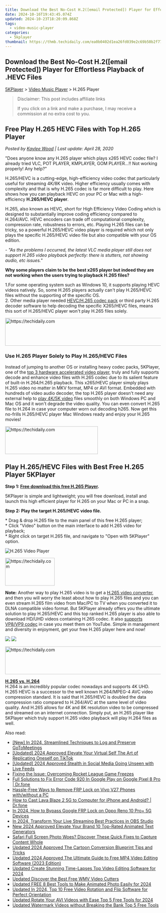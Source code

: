 ```yaml
---
title: Download the Best No-Cost H.2([email Protected]) Player for Effortless Playback of .HEVC Files
date: 2024-10-16T19:43:45.074Z
updated: 2024-10-23T18:20:09.868Z
tags:
  - video-music-player
categories:
  - 5kplayer
thumbnail: https://thmb.techidaily.com/ea0b0402d1ea26fd039e2c69b50b2f77be9bc5a66db4bea78463e158540cfbfa.jpg
---
```


## Download the Best No-Cost H.2([email Protected]) Player for Effortless Playback of .HEVC Files

[5KPlayer](https://tools.techidaily.com/5kplayer/products/) \> [Video Music Player](https://tools.techidaily.com/5kplayer/video-music-player/) \> H.265 Player

>  Disclaimer: This post includes affiliate links
>
>  If you click on a link and make a purchase, I may receive a commission at no extra cost to you.
>

## Free Play H.265 HEVC Files with Top H.265 Player

 _Posted by [Kaylee Wood](https://www.quora.com/profile/Amanda-Hu-21) | Last update: April 28, 2020_

"Does anyone know any H.265 player which plays x265 HEVC codec file? I already tried VLC, POT PLAYER, KMPLAYER, GOM PLAYER...!! Not working properly! Any help?"

H.265/HEVC is a cutting-edge, high-efficiency video codec that particularly useful for streaming 4K/8K video. Higher efficiency usually comes with complexity and that is why H.265 codec is far more difficult to play. Here shows how you can playback HEVC on your PC or Mac with a high-efficiency **H.265/HEVC player**.

H.265, also known as HEVC, short for High Efficiency Video Coding which is designed to substantially improve coding efficiency compared to H.264/AVC. HEVC encoders can trade off computational complexity, compression rate, robustness to errors, etc. Playing H.265 files can be tricky, so a powerful H.265/HEVC video player is required which not only plays the specific H.265/HEVC video file but also compatible with your OS edition. 

_\- "As the problems I occurred, the latest VLC media player still does not support H.265 video playback perfectly: there is stutters, not showing audio, etc issues."_

**Why some players claim to be the best x265 player but indeed they are not working when the users trying to playback H.265 files?** 

1.For some operating system such as Windows 10, it supports playing HEVC videos natively. So, some H.265 players actually can't play H.265/HEVC files without the supporting of the specific OS.  
2\. Other media player needed [HEVC/H.265 codec pack](https://tools.techidaily.com/5kplayer/video-music-player/) or third party H.265 decoder software to help decoding the specific X265/HEVC files, means this sort of H.265/HEVC player won't play H.265 files solely.

<!-- affiliate ads begin -->
<a href="https://appsumo.8odi.net/c/5597632/2100542/7443" target="_top" id="2100542">
  <img src="//a.impactradius-go.com/display-ad/7443-2100542" border="0" alt="https://techidaily.com" width="728" height="90"/>
</a>
<img height="0" width="0" src="https://appsumo.8odi.net/i/5597632/2100542/7443" style="position:absolute;visibility:hidden;" border="0" />
<!-- affiliate ads end -->

### Use H.265 Player Solely to Play H.265/HEVC Files

Instead of jumping to another OS or installing heavy codec packs, 5KPlayer, one of the [top 3 hardware accelerated video player](https://tools.techidaily.com/5kplayer/video-music-player/), truly and fully supports decode and enhance video files with H.265 codec due to its salient feature of built-in H.264/H.265 playback. This x265/HEVC player simply plays H.265 video no matter in MKV format, MP4 or AVI format. Embedded with hundreds of video audio decoder, the top H.265 player doesn't need any external help to [play 4K/5K video](https://tools.techidaily.com/5kplayer/video-music-player/) files smoothly on both Windows PC and Mac OS and it won't degrade the video quality. You can even convert H.265 file to H.264 in case your computer worn out decoding h265\. Now get this no-frills H.265/HEVC player Mac Windows ready and enjoy your H.265 movies! 

<!-- affiliate ads begin -->
<a href="https://aligracehair.sjv.io/c/5597632/1997643/19272" target="_top" id="1997643">
  <img src="//a.impactradius-go.com/display-ad/19272-1997643" border="0" alt="https://techidaily.com" width="300" height="90"/>
</a>
<img height="0" width="0" src="https://aligracehair.sjv.io/i/5597632/1997643/19272" style="position:absolute;visibility:hidden;" border="0" />
<!-- affiliate ads end -->

## Play H.265/HEVC Files with Best Free H.265 Player 5KPlayer

**Step 1: [Free download this free H.265 Player](https://tools.techidaily.com/5kplayer/products/).** 

 5KPlayer is simple and lightweight; you will free download, install and launch this high efficient player for H.265 on your Mac or PC in a snap.

**Step 2: Play the target H.265/HEVC video file.**

\* Drag & drop H.265 file to the main panel of this free H.265 player;  
\* Click "Video" button on the main interface to add H.265 video for playback;  
\* Right click on target H.265 file, and navigate to "Open with 5KPlayer" option.

![H.265 Video Player](https://www.5kplayer.com/video-music-player/img/5kplayer-freeaacplayer-yxt-030601.jpg) 

<!-- affiliate ads begin -->
<a href="https://united.elfm.net/c/5597632/2139558/4704" target="_top" id="2139558">
  <img src="//a.impactradius-go.com/display-ad/4704-2139558" border="0" alt="https://techidaily.com" width="160" height="90"/>
</a>
<img height="0" width="0" src="https://united.elfm.net/i/5597632/2139558/4704" style="position:absolute;visibility:hidden;" border="0" />
<!-- affiliate ads end -->

**Note:** Another way to play H.265 video is to get a [H.265 video converter](https://tools.techidaily.com/5kplayer/products/), and then you will worry the least about how to play H.265 files and you can even stream H.265 film video from Mac/PC to TV when you converted it to DLNA compatible video format. But 5KPlayer already offers you the ultimate solution to play H.265/HEVC and this top ranked H.265 player is also able to download HD/UHD videos containing H.265 codec. It also [supports VP8/VP9 codec](https://tools.techidaily.com/5kplayer/video-music-player/) in case you meet them on YouTube. Simple in management and diversity in enjoyment, get your free H.265 player here and now! 

[![](https://www.5kplayer.com/video-music-player/../button/freedownwhitewin.png)](https://tools.techidaily.com/5kplayer/products/) [![](https://www.5kplayer.com/video-music-player/../button/freedownbackmac.png)](https://tools.techidaily.com/5kplayer/products/) 

<!-- affiliate ads begin -->
<a href="https://unicoeye.pxf.io/c/5597632/2134490/18498" target="_top" id="2134490">
  <img src="//a.impactradius-go.com/display-ad/18498-2134490" border="0" alt="https://techidaily.com" width="728" height="90"/>
</a>
<img height="0" width="0" src="https://unicoeye.pxf.io/i/5597632/2134490/18498" style="position:absolute;visibility:hidden;" border="0" />
<!-- affiliate ads end -->

[**H.265 vs. H.264**](https://tools.techidaily.com/winxdvd/products/)  
 H.264 is an incredibly popular codec nowadays and supports 4K UHD. H.265 HEVC is a successor to the well known H.264/MPEG-4 AVC video compression standard. It is said that H.265/HEVC is doubled the data compression ratio compared to H.264/AVC at the same level of video quality. And H.265 allows for 4K and 8K resolution video to be compressed and streamed on an internet connection. Simply put, an H.265 player like 5KPlayer which truly support H.265 video playback will play H.264 files as well.

<ins class="adsbygoogle"
     style="display:block"
     data-ad-format="autorelaxed"
     data-ad-client="ca-pub-7571918770474297"
     data-ad-slot="1223367746"></ins>

<ins class="adsbygoogle"
     style="display:block"
     data-ad-client="ca-pub-7571918770474297"
     data-ad-slot="8358498916"
     data-ad-format="auto"
     data-full-width-responsive="true"></ins>

<span class="atpl-alsoreadstyle">Also read:</span>
<div><ul>
<li><a href="https://on-screen-recording.techidaily.com/new-in-2024-streamlined-techniques-to-log-and-preserve-gotomeetings/"><u>[New] In 2024, Streamlined Techniques to Log and Preserve GoToMeetings</u></a></li>
<li><a href="https://tiktok-video-recordings.techidaily.com/updated-2024-approved-elevate-your-virtual-self-the-art-of-replicating-oneself-on-tiktok/"><u>[Updated] 2024 Approved Elevate Your Virtual Self The Art of Replicating Oneself on TikTok</u></a></li>
<li><a href="https://fox-friendly.techidaily.com/updated-2024-approved-stealth-in-social-media-going-unseen-with-live-feeds/"><u>[Updated] 2024 Approved Stealth in Social Media Going Unseen with Live Feeds</u></a></li>
<li><a href="https://tech-recovery.techidaily.com/fixing-the-issue-overcoming-rocket-league-game-freezes/"><u>Fixing the Issue: Overcoming Rocket League Game Freezes</u></a></li>
<li><a href="https://howto.techidaily.com/full-solutions-to-fix-error-code-920-in-google-play-on-google-pixel-8-pro-drfone-by-drfone-fix-android-problems-fix-android-problems/"><u>Full Solutions to Fix Error Code 920 In Google Play on Google Pixel 8 Pro | Dr.fone</u></a></li>
<li><a href="https://bypass-frp.techidaily.com/hassle-free-ways-to-remove-frp-lock-on-vivo-v27-phones-withwithout-a-pc-by-drfone-android/"><u>Hassle-Free Ways to Remove FRP Lock on Vivo V27 Phones with/without a PC</u></a></li>
<li><a href="https://screen-mirror.techidaily.com/how-to-cast-lava-blaze-2-5g-to-computer-for-iphone-and-android-drfone-by-drfone-android/"><u>How to Cast Lava Blaze 2 5G to Computer for iPhone and Android? | Dr.fone</u></a></li>
<li><a href="https://android-frp.techidaily.com/in-2024-how-to-bypass-google-frp-lock-on-oppo-reno-10-proplus-5g-devices-by-drfone-android/"><u>In 2024, How to Bypass Google FRP Lock on Oppo Reno 10 Pro+ 5G Devices</u></a></li>
<li><a href="https://video-capture.techidaily.com/in-2024-transform-your-live-streaming-best-practices-in-obs-studio/"><u>In 2024, Transform Your Live Streaming Best Practices in OBS Studio</u></a></li>
<li><a href="https://video-ai-editor.techidaily.com/new-2024-approved-elevate-your-brand-10-top-rated-animated-text-generators/"><u>New 2024 Approved Elevate Your Brand 10 Top-Rated Animated Text Generators</u></a></li>
<li><a href="https://fox-that.techidaily.com/safari-full-screen-photo-woes-discover-these-quick-fixes-to-capture-content-whole/"><u>Safari Full Screen Photo Woes? Discover These Quick Fixes to Capture Content Whole</u></a></li>
<li><a href="https://video-ai-editor.techidaily.com/updated-2024-approved-the-cartoon-conversion-blueprint-tips-and-tricks/"><u>Updated 2024 Approved The Cartoon Conversion Blueprint Tips and Tricks</u></a></li>
<li><a href="https://video-ai-editor.techidaily.com/updated-2024-approved-the-ultimate-guide-to-free-mp4-video-editing-software-2023-edition/"><u>Updated 2024 Approved The Ultimate Guide to Free MP4 Video Editing Software (2023 Edition)</u></a></li>
<li><a href="https://video-ai-editor.techidaily.com/updated-create-stunning-time-lapses-top-video-editing-software-for-2024/"><u>Updated Create Stunning Time-Lapses Top Video Editing Software for 2024</u></a></li>
<li><a href="https://video-ai-editor.techidaily.com/updated-discover-the-best-free-wmv-video-cutters/"><u>Updated Discover the Best Free WMV Video Cutters</u></a></li>
<li><a href="https://video-ai-editor.techidaily.com/updated-free-8-best-tools-to-make-animated-photo-easily-for-2024/"><u>Updated FREE 8 Best Tools to Make Animated Photo Easily for 2024</u></a></li>
<li><a href="https://video-ai-editor.techidaily.com/updated-in-2024-top-10-free-video-rotation-and-flip-software-for-perfect-orientation/"><u>Updated In 2024, Top 10 Free Video Rotation and Flip Software for Perfect Orientation</u></a></li>
<li><a href="https://video-ai-editor.techidaily.com/updated-rotate-your-avi-videos-with-ease-top-5-free-tools-for-2024/"><u>Updated Rotate Your AVI Videos with Ease Top 5 Free Tools for 2024</u></a></li>
<li><a href="https://video-ai-editor.techidaily.com/updated-watermark-videos-without-breaking-the-bank-top-5-free-tools/"><u>Updated Watermark Videos without Breaking the Bank Top 5 Free Tools</u></a></li>
</ul></div>

